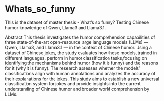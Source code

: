 # Whats_so_funny
This is the dataset of master thesis - What’s so funny? Testing Chinese humor knowledge of Qwen, Llama3 and Llama3.1.

Abstract
This thesis investigates the humor comprehension capabilities of three state-of-the-art open-resource large language models (LLMs) — Qwen, Llama3, and Llama3.1 — in the context of Chinese humor. Using a dataset of Chinese jokes, the study evaluates how these models, trained in different languages, perform in humor classification tasks,focusing on identifying the mechanisms behind humor (how it is funny) and the reasons for it (why it is funny). The research assesses whether the models’ classifications align with human annotations and analyzes the accuracy of their explanations for the jokes. This study aims to establish a new universal classification system for jokes and provide insights into the current understanding of Chinese humor and broader world comprehension by LLMs.


